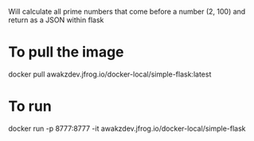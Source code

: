 Will calculate all prime numbers that come before a number (2, 100) and return as a JSON within flask

# To pull the image 
docker pull awakzdev.jfrog.io/docker-local/simple-flask:latest

# To run
docker run -p 8777:8777 -it awakzdev.jfrog.io/docker-local/simple-flask
